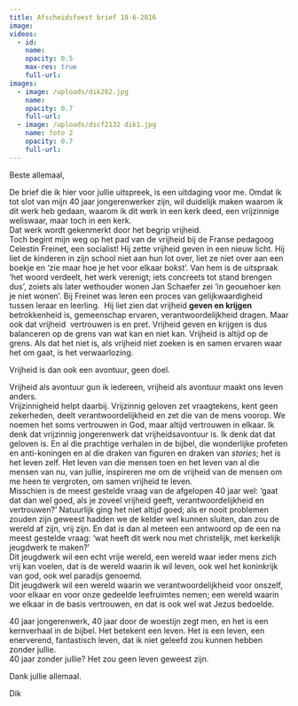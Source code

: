 ```yaml
---
title: Afscheidsfeest brief 19-6-2016
image:
videos:
  - id:
    name:
    opacity: 0.5
    max-res: true
    full-url:
images:
  - image: /uploads/dik282.jpg
    name:
    opacity: 0.7
    full-url:
  - image: /uploads/dscf2132 dik1.jpg
    name: foto 2
    opacity: 0.7
    full-url:
---
```



Beste allemaal,

De brief die ik hier voor jullie uitspreek, is een uitdaging voor me. Omdat ik tot slot van mijn 40 jaar jongerenwerker zijn, wil duidelijk maken waarom ik dit werk heb gedaan, waarom ik dit werk in een kerk deed, een vrijzinnige weliswaar, maar toch in een kerk.
<br>Dat werk wordt gekenmerkt door het begrip vrijheid.
<br>Toch begint mijn weg op het pad van de vrijheid bij de Franse pedagoog Celestin Freinet, een socialist! Hij zette vrijheid geven in een nieuw licht. Hij liet de kinderen in zijn school niet aan hun lot over, liet ze niet over aan een boekje en ‘zie maar hoe je het voor elkaar bokst’. Van hem is de uitspraak ‘het woord verdeelt, het werk verenigt; iets concreets tot stand brengen dus’, zoiets als later wethouder wonen Jan Schaefer zei ‘in geouehoer ken je niet wonen’. Bij Freinet was leren een proces van gelijkwaardigheid tussen leraar en leerling.  Hij liet zien dat vrijheid **geven en krijgen** betrokkenheid is, gemeenschap ervaren, verantwoordelijkheid dragen. Maar ook dat vrijheid  vertrouwen is en pret. Vrijheid geven en krijgen is dus balanceren op de grens van wat kan en niet kan. Vrijheid is altijd op de grens. Als dat het niet is, als vrijheid niet zoeken is en samen ervaren waar het om gaat, is het verwaarlozing.

Vrijheid is dan ook een avontuur, geen doel.

Vrijheid als avontuur gun ik iedereen, vrijheid als avontuur maakt ons leven anders.
<br>Vrijzinnigheid helpt daarbij. Vrijzinnig geloven zet vraagtekens, kent geen zekerheden, deelt verantwoordelijkheid en zet die van de mens voorop. We noemen het soms vertrouwen in God, maar altijd vertrouwen in elkaar. Ik denk dat vrijzinnig jongerenwerk dat vrijheidsavontuur is. Ik denk dat dat geloven is. En al die prachtige verhalen in de bijbel, die wonderlijke profeten en anti-koningen en al die draken van figuren en draken van *stories*; het is het leven zelf. Het leven van die mensen toen en het leven van al die mensen van nu, van jullie, inspireren me om de vrijheid van de mensen om me heen te vergroten, om samen vrijheid te leven.
<br>Misschien is de meest gestelde vraag van de afgelopen 40 jaar wel: ‘gaat dat dan wel goed, als je zoveel vrijheid geeft, verantwoordelijkheid en vertrouwen?’ Natuurlijk ging het niet altijd goed; als er nooit problemen zouden zijn geweest hadden we de kelder wel kunnen sluiten, dan zou de wereld af zijn, vrij zijn. En dat is dan al meteen een antwoord op de een na meest gestelde vraag: ‘wat heeft dit werk nou met christelijk, met kerkelijk jeugdwerk te maken?’
<br>Dit jeugdwerk wil een echt vrije wereld, een wereld waar ieder mens zich vrij kan voelen, dat is de wereld waarin ik wil leven, ook wel het koninkrijk van god, ook wel paradijs genoemd.
<br>Dit jeugdwerk wil een wereld waarin we verantwoordelijkheid voor onszelf, voor elkaar en voor onze gedeelde leefruimtes nemen; een wereld waarin we elkaar in de basis vertrouwen, en dat is ook wel wat Jezus bedoelde.

40 jaar jongerenwerk, 40 jaar door de woestijn zegt men, en het is een kernverhaal in de bijbel. Het betekent een leven. Het is een leven, een enerverend, fantastisch leven, dat ik niet geleefd zou kunnen hebben zonder jullie.
<br>40 jaar zonder jullie? Het zou geen leven geweest zijn.

Dank jullie allemaal.

Dik